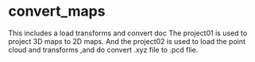 # convert_maps
This includes a load transforms and convert doc
The project01 is used to project 3D maps to 2D maps.
And the project02 is used to load the point cloud and transforms ,and do convert .xyz file to .pcd flie.
